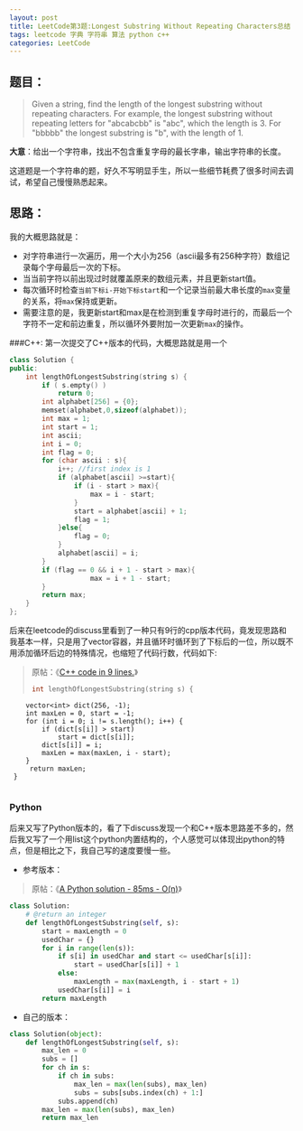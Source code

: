 ```yaml
---
layout: post
title: LeetCode第3题:Longest Substring Without Repeating Characters总结
tags: leetcode 字典 字符串 算法 python c++ 
categories: LeetCode
---
```



## 题目：
> Given a string, find the length of the longest substring without repeating characters. For example, the longest substring without repeating letters for "abcabcbb" is "abc", which the length is 3. For "bbbbb" the longest substring is "b", with the length of 1.

**大意**：给出一个字符串，找出不包含重复字母的最长字串，输出字符串的长度。

这道题是一个字符串的题，好久不写明显手生，所以一些细节耗费了很多时间去调试，希望自己慢慢熟悉起来。

## 思路：
我的大概思路就是：
* 对字符串进行一次遍历，用一个大小为256（ascii最多有256种字符）数组记录每个字母最后一次的下标。
* 当当前字符以前出现过时就覆盖原来的数组元素，并且更新start值。
* 每次循环时检查`当前下标i-开始下标start`和一个记录当前最大串长度的`max`变量的关系，将`max`保持或更新。
* 需要注意的是，我更新start和max是在检测到重复字母时进行的，而最后一个字符不一定和前边重复，所以循环外要附加一次更新`max`的操作。

###C++:
第一次提交了C++版本的代码，大概思路就是用一个
~~~cpp
class Solution {
public:
    int lengthOfLongestSubstring(string s) {
        if ( s.empty() )
            return 0;
        int alphabet[256] = {0};
        memset(alphabet,0,sizeof(alphabet));
        int max = 1;
        int start = 1;
        int ascii;
        int i = 0;
        int flag = 0;
        for (char ascii : s){
            i++; //first index is 1
            if (alphabet[ascii] >=start){
                if (i - start > max){
                    max = i - start;
                }
                start = alphabet[ascii] + 1;
                flag = 1; 
            }else{
                flag = 0;
            } 
            alphabet[ascii] = i;
        }
        if (flag == 0 && i + 1 - start > max){
                    max = i + 1 - start;
        }
        return max;
    }
};
~~~

后来在leetcode的discuss里看到了一种只有9行的cpp版本代码，竟发现思路和我基本一样，只是用了vector容器，并且循环时循环到了下标后的一位，所以既不用添加循环后边的特殊情况，也缩短了代码行数，代码如下:
> 原帖：《[C++ code in 9 lines.](https://leetcode.com/discuss/59051/c-code-in-9-lines)》
> ~~~cpp
> int lengthOfLongestSubstring(string s) {
        vector<int> dict(256, -1);
        int maxLen = 0, start = -1;
        for (int i = 0; i != s.length(); i++) {
            if (dict[s[i]] > start)
                start = dict[s[i]];
            dict[s[i]] = i;
            maxLen = max(maxLen, i - start);
        }
         return maxLen;
     }
> ~~~


### Python

后来又写了Python版本的，看了下discuss发现一个和C++版本思路差不多的，然后我又写了一个用list这个python内置结构的，个人感觉可以体现出python的特点，但是相比之下，我自己写的速度要慢一些。
* 参考版本：

>原帖：《[A Python solution - 85ms - O(n)](https://leetcode.com/discuss/31079/a-python-solution-85ms-o-n)》
~~~python
class Solution:
    # @return an integer
    def lengthOfLongestSubstring(self, s):
        start = maxLength = 0
        usedChar = {}
        for i in range(len(s)):
            if s[i] in usedChar and start <= usedChar[s[i]]:
                start = usedChar[s[i]] + 1
            else:
                maxLength = max(maxLength, i - start + 1)
            usedChar[s[i]] = i
        return maxLength
~~~

* 自己的版本：

~~~python
class Solution(object):
    def lengthOfLongestSubstring(self, s):
        max_len = 0
        subs = []
        for ch in s:
            if ch in subs:
                max_len = max(len(subs), max_len)
                subs = subs[subs.index(ch) + 1:]
            subs.append(ch)
        max_len = max(len(subs), max_len)
        return max_len
~~~
